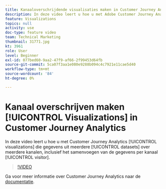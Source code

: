 ```yaml
---
title: Kanaaloverschrijdende visualisaties maken in Customer Journey Analytics
description: In deze video leert u hoe u met Adobe Customer Journey Analytics visualisaties kunt maken die gegevens uit meerdere gegevenssets op meerdere kanalen bevatten, inclusief het samenvoegen van de gegevens per bezoeker.
feature: Visualizations
topics: null
activity: use
doc-type: feature video
team: Technical Marketing
thumbnail: 31771.jpg
kt: 3961
role: User
level: Beginner
exl-id: 077bed60-9aa2-47f9-af66-2f99453d64fb
source-git-commit: 5ca07f3aa1e080e9288b094c4c7921e11cae5d40
workflow-type: tm+mt
source-wordcount: '84'
ht-degree: 0%

---
```


# Kanaal overschrijven maken [!UICONTROL Visualizations] in Customer Journey Analytics

In deze video leert u hoe u met Customer Journey Analytics [!UICONTROL visualizations] die gegevens uit meerdere [!UICONTROL datasets] over meerdere kanalen, inclusief het samenvoegen van de gegevens per kanaal [!UICONTROL visitor].

>[!VIDEO](https://video.tv.adobe.com/v/31771/?quality=12)

Ga voor meer informatie over Customer Journey Analytics naar de [documentatie](https://experienceleague.adobe.com/docs/analytics-platform/using/cja-landing.html).
